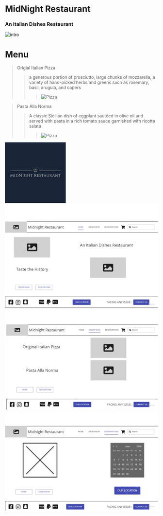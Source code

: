 # MidNight Restaurant

### **An Italian Dishes Restaurant**

![intro](https://encrypted-tbn0.gstatic.com/images?q=tbn:ANd9GcR8I6uuqaCT3fl9DkSTjZlIkIFA1o7FGhbKVw&usqp=CAU)

# Menu

> Origial Italian Pizza
>> a generous portion of prosciutto, large chunks of mozzarella, a variety of hand-picked herbs and greens such as rosemary, basil, arugula, and capers
>>> ![Pizza](https://www.nonnabox.com/wp-content/uploads/pizza_napolitana.webp)

> Pasta Alla Norma
>> A classic Sicilian dish of eggplant sautéed in olive oil and served with pasta in a rich tomato sauce garnished with ricotta salata
>>> ![Pizza](https://static01.nyt.com/images/2019/08/22/dining/ch-pasta-all-norma-sorta/merlin_159056889_629cd218-e73f-4e8e-acab-a6ef08b41de1-articleLarge.jpg)

![logo](https://github.com/zaidalshibi/my-restaurant/blob/main/logo.jpg)
![home](https://github.com/zaidalshibi/my-restaurant/blob/main/home.jpg)
![order_now](https://github.com/zaidalshibi/my-restaurant/blob/main/order_now.jpg)
![reservations](https://github.com/zaidalshibi/my-restaurant/blob/main/reservations.jpg)
